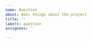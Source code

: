 ```yaml
---
name: Question
about: Asks things about the project
title: ''
labels: question
assignees: ''

---
```

